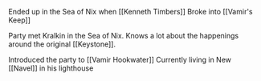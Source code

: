Ended up in the Sea of Nix when [[Kenneth Timbers]]  Broke into [[Vamir's Keep]]

Party met Kralkin in the Sea of Nix. 
Knows a lot about the happenings around the original [[Keystone]].

Introduced the party to [[Vamir Hookwater]]
Currently living in New [[Navel]] in his lighthouse